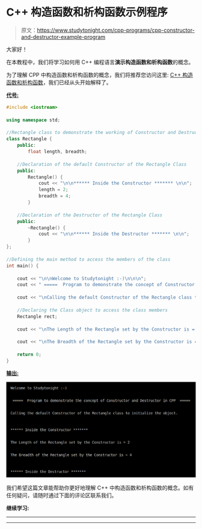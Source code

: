 # C++ 构造函数和析构函数示例程序

> 原文：<https://www.studytonight.com/cpp-programs/cpp-constructor-and-destructor-example-program>

大家好！

在本教程中，我们将学习如何用 C++ 编程语言**演示构造函数和析构函数**的概念。

为了理解 CPP 中构造函数和析构函数的概念，我们将推荐您访问这里: [C++ 构造函数和析构函数](https://www.studytonight.com/cpp/constructors-and-destructors-in-cpp.php)，我们已经从头开始解释了。

<u>**代号:**</u>

```cpp
#include <iostream>

using namespace std;

//Rectangle class to demonstrate the working of Constructor and Destructor in CPP
class Rectangle {
    public:
        float length, breadth;

    //Declaration of the default Constructor of the Rectangle Class
    public:
        Rectangle() {
            cout << "\n\n****** Inside the Constructor ******* \n\n";
            length = 2;
            breadth = 4;
        }

    //Declaration of the Destructor of the Rectangle Class
    public:
        ~Rectangle() {
            cout << "\n\n****** Inside the Destructor ******* \n\n";
        }
};

//Defining the main method to access the members of the class
int main() {

    cout << "\n\nWelcome to Studytonight :-)\n\n\n";
    cout << " =====  Program to demonstrate the concept of Constructor and Destructor in CPP  ===== \n\n";

    cout << "\nCalling the default Constructor of the Rectangle class to initialize the object.\n\n";

    //Declaring the Class object to access the class members
    Rectangle rect;

    cout << "\nThe Length of the Rectangle set by the Constructor is = " << rect.length << "\n\n";

    cout << "\nThe Breadth of the Rectangle set by the Constructor is = " << rect.breadth << "\n\n";

    return 0;
}
```

<u>**输出:**</u>

![C++ constructor and destructor](img/1f35afe970123f3bd7527dde65466c40.png)

我们希望这篇文章能帮助你更好地理解 C++ 中构造函数和析构函数的概念。如有任何疑问，请随时通过下面的评论区联系我们。

**继续学习:**

* * *

* * *